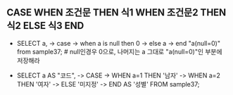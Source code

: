 ## CASE WHEN 조건문 THEN 식1 WHEN 조건문2 THEN 식2 ELSE 식3 END
* SELECT a,
    -> case
    -> when a is null then 0
    -> else a
    -> end "a(null=0)" from sample37;    # null인경우 0으로, 나머지는 a 그대로 "a(null=0)"인 부분에 저장해라
    
* SELECT a AS "코드",
    -> CASE
    -> WHEN a=1 THEN '남자'
    -> WHEN a=2 THEN '여자'
    -> ELSE '미지정'
    -> END AS '성별' FROM sample37;
    
    
